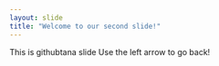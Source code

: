 ```yaml
---
layout: slide
title: "Welcome to our second slide!"
---
```

This is githubtana slide
Use the left arrow to go back!
